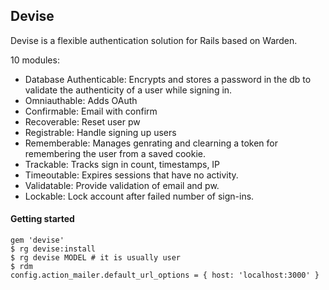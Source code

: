 ## Devise

Devise is a flexible authentication solution for Rails based on Warden. 

10 modules:

- Database Authenticable: Encrypts and stores a password in the db to validate the authenticity of a user while signing in.
- Omniauthable: Adds OAuth
- Confirmable: Email with confirm
- Recoverable: Reset user pw
- Registrable: Handle signing up users
- Rememberable: Manages genrating and clearning a token for remembering the user from a saved cookie.
- Trackable: Tracks sign in count, timestamps, IP
- Timeoutable: Expires sessions that have no activity.
- Validatable: Provide validation of email and pw.
- Lockable: Lock account after failed number of sign-ins.

#### Getting started

    gem 'devise'
    $ rg devise:install
    $ rg devise MODEL # it is usually user
    $ rdm
    config.action_mailer.default_url_options = { host: 'localhost:3000' }
